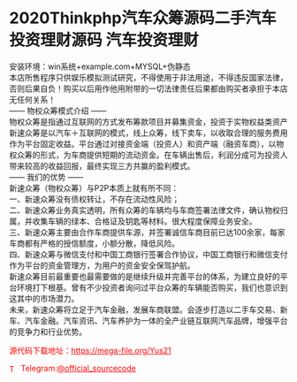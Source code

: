 # 2020Thinkphp汽车众筹源码二手汽车投资理财源码 汽车投资理财

安装环境：win系统+example.com+MYSQL+伪静态<br>本店所售程序只供娱乐模拟测试研究，不得使用于非法用途，不得违反国家法律，否则后果自负！购买以后用作他用附带的一切法律责任后果都由购买者承担于本店无任何关系！<br>—— 物权众筹模式介绍 ——<br>物权众筹是指通过互联网的方式发布筹款项目并募集资金，投资于实物权益类资产<br>新速众筹是以汽车＋互联网的模式，线上众筹，线下卖车，以收取合理的服务费用作为平台固定收益。平台通过对接资金端（投资人）和资产端（融资车商），以物权众筹的形式，为车商提供短期的流动资金。在车辆出售后，利润分成可为投资人带来较高的收益回报，最终实现三方共赢的盈利模式。<br>—— 我们的优势 ——<br>新速众筹（物权众筹）与P2P本质上就有所不同：<br>一、新速众筹没有债权转让，不存在流动性风险；<br>二、新速众筹业务真实透明，所有众筹的车辆均与车商签署法律文件，确认物权归属，并收集车辆的绿本、合格证及钥匙等材料。很大程度保障业务安全。<br>三、新速众筹主要由合作车商提供车源，并签署诚信车商目前已达100余家，每家车商都有严格的授信额度，小额分散，降低风险。<br>四、新速众筹与微信支付和中国工商银行签署合作协议，中国工商银行和微信支付作为平台的资金管理方，为用户的资金安全保驾护航。<br>新速众筹目前最重要也最需要做的是继续升级并完善平台的体系，为建立良好的平台环境打下根基。曾有不少投资者询问过平台众筹的车辆能否购买，我们也意识到这其中的市场潜力。<br>未来，新速众筹将立足于汽车金融，发展车商联盟。会逐步打造以二手车交易、新车、汽车金融。汽车资讯、汽车养护为一体的全产业链互联网汽车品牌，增强平台的竞争力和行业优势。<br>


<p style="color: red;">源代码下载地址：<a href="https://mega-file.org/Yus21" style="color: red;">https://mega-file.org/Yus21</a></p><p style="color: red;"><img src="https://cdn-icons-png.flaticon.com/512/2111/2111646.png" alt="Telegram Icon" style="width: 16px; vertical-align: middle; margin-right: 5px;">Telegram:<a href="https://t.me/official_sourcecode" style="color: red;">@official_sourcecode</a></p>